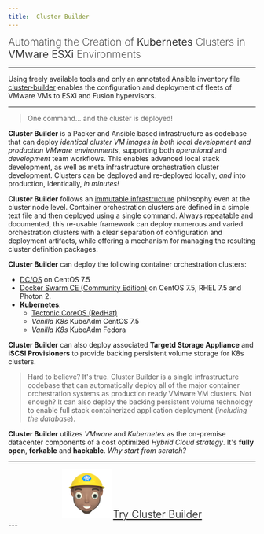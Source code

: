 ```yaml
---
title:  Cluster Builder
---
```

<div id="title-flash">Automating the Creation of <span id="title-cluster-type">Kubernetes</span> Clusters in <span id="title-vmware-env">VMware ESXi</span> Environments</div>

---

Using freely available tools and only an annotated Ansible inventory file [cluster-builder](https://github.com/ids/cluster-builder) enables the configuration and deployment of fleets of VMware VMs to ESXi and Fusion hypervisors.

---

> One command... and the cluster is deployed!

<script src="https://asciinema.org/a/h32J527aKzUHHedqDA6KlQn0F.js" id="asciicast-h32J527aKzUHHedqDA6KlQn0F" async data-autoplay="true" data-theme="monokai" data-size="small" data-speed="10"></script>
<script
  src="https://code.jquery.com/jquery-3.3.1.min.js"
  integrity="sha256-FgpCb/KJQlLNfOu91ta32o/NMZxltwRo8QtmkMRdAu8="
  crossorigin="anonymous"></script>

__Cluster Builder__ is a Packer and Ansible based infrastructure as codebase that can deploy _identical cluster VM images in both local development and production VMware environments_, supporting both _operational_ and _development_ team workflows.  This enables advanced local stack development, as well as meta infrastructure orchestration cluster development.  Clusters can be deployed and re-deployed locally, _and_ into production, identically, _in minutes!_

__Cluster Builder__ follows an [immutable infrastructure](https://www.digitalocean.com/community/tutorials/what-is-immutable-infrastructure) philosophy even at the cluster node level.  Container orchestration clusters are defined in a simple text file and then deployed using a single command.  Always repeatable and documented, this re-usable framework can deploy numerous and varied orchestration clusters with a clear separation of configuration and deployment artifacts, while offering a mechanism for managing the resulting cluster definition packages.

__Cluster Builder__ can deploy the following container orchestration clusters:

* [DC/OS](https://dcos.io/) on CentOS 7.5
* [Docker Swarm CE (Community Edition)](https://docs.docker.com/engine/swarm/) on CentOS 7.5, RHEL 7.5 and Photon 2.
* __Kubernetes__:
  * [Tectonic CoreOS (RedHat)](https://coreos.com/)
  * _Vanilla K8s_ KubeAdm CentOS 7.5
  * _Vanilla K8s_ KubeAdm Fedora  

__Cluster Builder__ can also deploy associated __Targetd Storage Appliance__ and __iSCSI Provisioners__ to provide backing persistent volume storage for K8s clusters.

> Hard to believe?  It's true.  Cluster Builder is a single infrastructure codebase that can automatically deploy all of the major container orchestration systems as production ready VMware VM clusters.  Not enough? It can also deploy the backing persistent volume technology to enable full stack containerized application deployment (_including the database_).  

__Cluster Builder__ utilizes _VMware_ and _Kubernetes_ as the on-premise datacenter components of a cost optimized _Hybrid Cloud strategy_. It's __fully open__, __forkable__ and __hackable__.  _Why start from scratch?_

---
<div class="center">
<img style="width: 100px" src="/assets/images/cbLogo2-100.png" >
<a id="try-cb-link" href="https://github.com/ids/cluster-builder">Try Cluster Builder</a>
</div>
---
<script>

window.onload = function() {

  function swapClusterType() {
    var cluster = $("#title-cluster-type").text();
    switch(cluster) {
      case "Kubernetes":
        cluster = "Docker Swarm";
        break;
      case "Docker Swarm":
        cluster = "DC/OS";
        break;
      default:
        cluster = "Kubernetes";
    }
    $("#title-cluster-type").fadeOut(function(){
      $("#title-cluster-type").html(cluster);
      $("#title-cluster-type").fadeIn();
    });
  }

  function swapEnv() {
    var cluster = $("#title-vmware-env").text();
    switch(cluster) {
      case "VMware ESXi":
        cluster = "VMware Fusion";
        break;
      case "VMware Fusion":
        cluster = "VMware Workstation Windows";
        break;
      case "VMware Workstation Windows":
        cluster = "VMware Workstation Linux";
        break;
      default:
        cluster = "VMware ESXi";
    }
    $("#title-vmware-env").fadeOut(function(){
      $("#title-vmware-env").html(cluster);
      $("#title-vmware-env").fadeIn();
    });
  }

  setInterval(swapClusterType,5000);
  setInterval(swapEnv,3500);

  swapClusterType();
  swapEnv();

}

</script>

<style>

#title-flash {
  font-weight: 200;
  font-size: 1.5em;
}

#project_title,
#project_tagline {
  margin-left: 10px;
}

#title-cluster-type,
#title-vmware-env {
  font-weight: bolder;
  color: #333;
}

#try-cb-link {
  font-weight: 300;
  font-size: 1.5em;
}

.center {
  text-align: center;
}

.marketing-hype {
  color: #787977;
  font-weight: 400;
  font-size: 1.1em;
}

#main_content p {
  font-size: 1.1em;
  font-weight: 300;
  margin-top: 30px;
  margin-bottom: 30px;
}

</style>